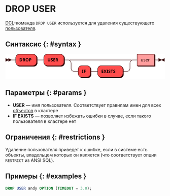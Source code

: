 # DROP USER

[DCL](dcl.md)-команда `DROP USER` используется для удаления
существующего [пользователя](../../tutorial/access_control.md#users).

## Синтаксис {: #syntax }

![DROP USER](../../images/ebnf/drop_user.svg)

## Параметры {: #params }

* **USER** — имя пользователя. Соответствует правилам имен для всех
  [объектов](object.md) в кластере
* **IF EXISTS** — позволяет избежать ошибки в случае, если такого
  пользователя в кластере нет

## Ограничения {: #restrictions }

Удаление пользователя приведет к ошибке, если в системе есть объекты,
владельцем которых он является (что соответствует опции `RESTRICT` из
ANSI SQL).

## Примеры {: #examples }

```sql
DROP USER andy OPTION (TIMEOUT = 3.0);
```
